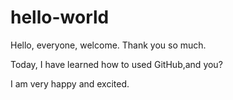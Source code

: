 # hello-world

Hello, everyone, welcome. Thank you so much.

Today, I have learned how to used GitHub,and you?


I am very happy and excited.
